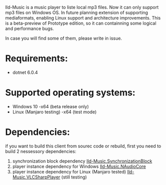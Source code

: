 Ild-Music is a music player to liste local mp3 files. 
Now it can only support mp3 files on Windows OS.
In future planning extension of supporting mediaformats, enabling Linux support and architecture improvements.
This is a beta-preview of Prototype edition, so it can containning some logical and performance bugs.

In case you will find some of them, please write in issue.



# Requirements:

  - dotnet 6.0.4

# Supported operating systems: 

  - Windows 10 -x64 (beta release only)
  - Linux (Manjaro testing) -x64 (test mode)

# Dependencies:

if you want to build this client from sourec code or rebuild, first you need to build 2 nessessory dependencies:
  1) synchronization block dependency [Ild-Music.SynchronizationBlock](https://github.com/ggghosthat/Ild-Music.SynchronizationBlock)
  2) player instance dependency for Windows [Ild-Music.NAudioCore](https://github.com/ggghosthat/Ild-Music.NAudioPlayerCore)
  3) player instance dependency for Linux (Manjaro tested) [Ild-Music.VLCSharpPlayer](https://github.com/ggghosthat/Ild-Music.VLCSharpPlayer) (still testing)

